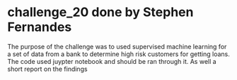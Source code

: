 # challenge_20 done by Stephen Fernandes
The purpose of the challenge was to used supervised  machine learning for a set of data from a bank to determine high risk customers for getting loans.
The code used juypter notebook and should be ran through it. As well a short report on the findings
